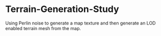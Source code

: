# Terrain-Generation-Study
Using Perlin noise to generate a map texture and then generate an LOD enabled terrain mesh from the map.
